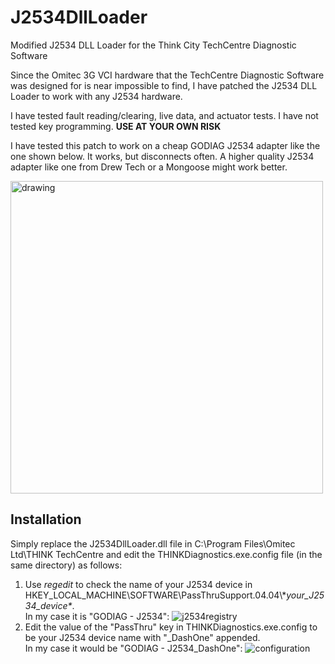 # J2534DllLoader
Modified J2534 DLL Loader for the Think City TechCentre Diagnostic Software

Since the Omitec 3G VCI hardware that the TechCentre Diagnostic Software was designed for is near impossible to find, I have patched the J2534 DLL Loader to work with any J2534 hardware.

I have tested fault reading/clearing, live data, and actuator tests. I have not tested key programming. **USE AT YOUR OWN RISK**

I have tested this patch to work on a cheap GODIAG J2534 adapter like the one shown below. It works, but disconnects often. A higher quality J2534 adapter like one from Drew Tech or a Mongoose might work better.

<img src="https://github.com/hrmnc/J2534DllLoader/assets/2160109/e15bdf3f-19b0-47cb-8241-70ef26f74222)" alt="drawing" width="500"/>

## Installation
Simply replace the J2534DllLoader.dll file in C:\Program Files\Omitec Ltd\THINK TechCentre and edit the THINKDiagnostics.exe.config file (in the same directory) as follows:

1. Use *regedit* to check the name of your J2534 device in HKEY_LOCAL_MACHINE\SOFTWARE\PassThruSupport.04.04\\\**your_J2534_device\**. <br> In my case it is "GODIAG - J2534":
  ![j2534registry](https://github.com/hrmnc/J2534DllLoader/assets/2160109/46bcb8cb-ae89-414a-8a4e-1e3455ff94f7)
2. Edit the value of the "PassThru" key in THINKDiagnostics.exe.config to be your J2534 device name with "_DashOne" appended. <br> In my case it would be "GODIAG - J2534_DashOne":
  ![configuration](https://github.com/hrmnc/J2534DllLoader/assets/2160109/b49cc87f-680b-4e10-84d7-2945f788025e)
